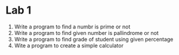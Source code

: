 # Lab 1

1. Write a program to find a numbr is prime or not
2. Write a program to find given number is pallindrome or not
3. Write a program to find grade of student using given percentage
4. Wite a program to create a simple calculator
